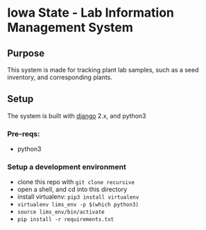 # Iowa State - Lab Information Management System

## Purpose
This system is made for tracking plant lab samples, such as a seed inventory, and corresponding plants.

## Setup
The system is built with [django] 2.x, and python3 

### Pre-reqs:
* python3

### Setup a development environment
* clone this repo with `git clone recursive`
* open a shell, and cd into this directory
* install virtualenv: `pip3 install virtualenv`
* `virtualenv lims_env -p $(which python3)`
* `source lims_env/bin/activate`
* `pip install -r requirements.txt`

[django]: https://www.djangoproject.com/

